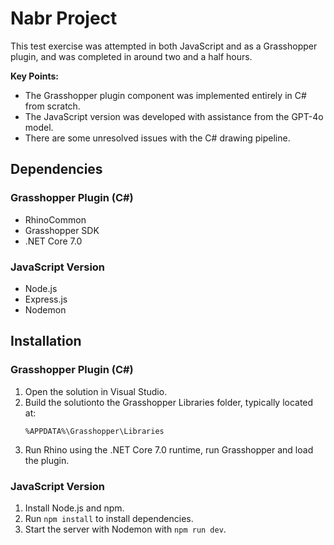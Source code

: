 # Nabr Project

This test exercise was attempted in both JavaScript and as a Grasshopper plugin, and was completed in around two and a half hours.

**Key Points:**

-   The Grasshopper plugin component was implemented entirely in C# from scratch.
-   The JavaScript version was developed with assistance from the GPT-4o model.
-   There are some unresolved issues with the C# drawing pipeline.

## Dependencies

### Grasshopper Plugin (C#)

-   RhinoCommon
-   Grasshopper SDK
-   .NET Core 7.0

### JavaScript Version

-   Node.js
-   Express.js
-   Nodemon

## Installation

### Grasshopper Plugin (C#)

1. Open the solution in Visual Studio.
2. Build the solutionto the Grasshopper Libraries folder, typically located at:
    ```
    %APPDATA%\Grasshopper\Libraries
    ```
3. Run Rhino using the .NET Core 7.0 runtime, run Grasshopper and load the plugin.

### JavaScript Version

1. Install Node.js and npm.
2. Run `npm install` to install dependencies.
3. Start the server with Nodemon with `npm run dev`.
